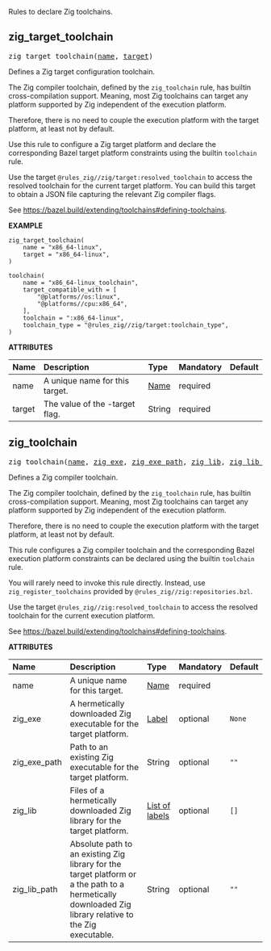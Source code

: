 <!-- Generated with Stardoc: http://skydoc.bazel.build -->

Rules to declare Zig toolchains.

<a id="zig_target_toolchain"></a>

## zig_target_toolchain

<pre>
zig_target_toolchain(<a href="#zig_target_toolchain-name">name</a>, <a href="#zig_target_toolchain-target">target</a>)
</pre>

Defines a Zig target configuration toolchain.

The Zig compiler toolchain, defined by the `zig_toolchain` rule,
has builtin cross-compilation support.
Meaning, most Zig toolchains can target any platform supported by Zig
independent of the execution platform.

Therefore, there is no need to couple the execution platform
with the target platform, at least not by default.

Use this rule to configure a Zig target platform
and declare the corresponding Bazel target platform constraints
using the builtin `toolchain` rule.

Use the target `@rules_zig//zig/target:resolved_toolchain`
to access the resolved toolchain for the current target platform.
You can build this target to obtain a JSON file
capturing the relevant Zig compiler flags.

See https://bazel.build/extending/toolchains#defining-toolchains.

**EXAMPLE**

```bzl
zig_target_toolchain(
    name = "x86_64-linux",
    target = "x86_64-linux",
)

toolchain(
    name = "x86_64-linux_toolchain",
    target_compatible_with = [
        "@platforms//os:linux",
        "@platforms//cpu:x86_64",
    ],
    toolchain = ":x86_64-linux",
    toolchain_type = "@rules_zig//zig/target:toolchain_type",
)
```


**ATTRIBUTES**


| Name  | Description | Type | Mandatory | Default |
| :------------- | :------------- | :------------- | :------------- | :------------- |
| <a id="zig_target_toolchain-name"></a>name |  A unique name for this target.   | <a href="https://bazel.build/concepts/labels#target-names">Name</a> | required |  |
| <a id="zig_target_toolchain-target"></a>target |  The value of the -target flag.   | String | required |  |


<a id="zig_toolchain"></a>

## zig_toolchain

<pre>
zig_toolchain(<a href="#zig_toolchain-name">name</a>, <a href="#zig_toolchain-zig_exe">zig_exe</a>, <a href="#zig_toolchain-zig_exe_path">zig_exe_path</a>, <a href="#zig_toolchain-zig_lib">zig_lib</a>, <a href="#zig_toolchain-zig_lib_path">zig_lib_path</a>)
</pre>

Defines a Zig compiler toolchain.

The Zig compiler toolchain, defined by the `zig_toolchain` rule,
has builtin cross-compilation support.
Meaning, most Zig toolchains can target any platform supported by Zig
independent of the execution platform.

Therefore, there is no need to couple the execution platform
with the target platform, at least not by default.

This rule configures a Zig compiler toolchain
and the corresponding Bazel execution platform constraints
can be declared using the builtin `toolchain` rule.

You will rarely need to invoke this rule directly.
Instead, use `zig_register_toolchains`
provided by `@rules_zig//zig:repositories.bzl`.

Use the target `@rules_zig//zig:resolved_toolchain`
to access the resolved toolchain for the current execution platform.

See https://bazel.build/extending/toolchains#defining-toolchains.


**ATTRIBUTES**


| Name  | Description | Type | Mandatory | Default |
| :------------- | :------------- | :------------- | :------------- | :------------- |
| <a id="zig_toolchain-name"></a>name |  A unique name for this target.   | <a href="https://bazel.build/concepts/labels#target-names">Name</a> | required |  |
| <a id="zig_toolchain-zig_exe"></a>zig_exe |  A hermetically downloaded Zig executable for the target platform.   | <a href="https://bazel.build/concepts/labels">Label</a> | optional | <code>None</code> |
| <a id="zig_toolchain-zig_exe_path"></a>zig_exe_path |  Path to an existing Zig executable for the target platform.   | String | optional | <code>""</code> |
| <a id="zig_toolchain-zig_lib"></a>zig_lib |  Files of a hermetically downloaded Zig library for the target platform.   | <a href="https://bazel.build/concepts/labels">List of labels</a> | optional | <code>[]</code> |
| <a id="zig_toolchain-zig_lib_path"></a>zig_lib_path |  Absolute path to an existing Zig library for the target platform or a the path to a hermetically downloaded Zig library relative to the Zig executable.   | String | optional | <code>""</code> |


